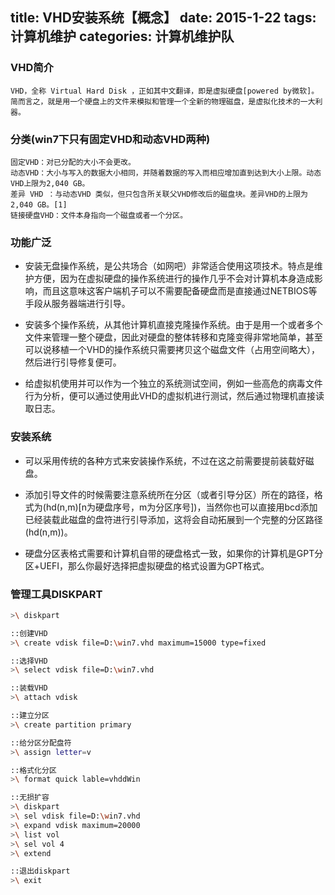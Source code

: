 title: VHD安装系统【概念】
date: 2015-1-22
tags: 计算机维护
categories: 计算机维护队
---
### VHD简介
	VHD，全称 Virtual Hard Disk ，正如其中文翻译，即是虚拟硬盘[powered by微软]。
	简而言之，就是用一个硬盘上的文件来模拟和管理一个全新的物理磁盘，是虚拟化技术的一大利器。

### 分类(win7下只有固定VHD和动态VHD两种)
	固定VHD：对已分配的大小不会更改。
	动态VHD：大小与写入的数据大小相同，并随着数据的写入而相应增加直到达到大小上限。动态VHD上限为2,040 GB。
	差异 VHD ：与动态VHD 类似，但只包含所关联父VHD修改后的磁盘块。差异VHD的上限为2,040 GB。[1] 
	链接硬盘VHD：文件本身指向一个磁盘或者一个分区。
<!--more-->
### 功能广泛
+ 安装无盘操作系统，是公共场合（如网吧）非常适合使用这项技术。特点是维护方便，因为在虚拟硬盘的操作系统进行的操作几乎不会对计算机本身造成影响，而且这意味这客户端机子可以不需要配备硬盘而是直接通过NETBIOS等手段从服务器端进行引导。

+ 安装多个操作系统，从其他计算机直接克隆操作系统。由于是用一个或者多个文件来管理一整个硬盘，因此对硬盘的整体转移和克隆变得非常地简单，甚至可以说移植一个VHD的操作系统只需要拷贝这个磁盘文件（占用空间略大），然后进行引导修复便可。

+ 给虚拟机使用并可以作为一个独立的系统测试空间，例如一些高危的病毒文件行为分析，便可以通过使用此VHD的虚拟机进行测试，然后通过物理机直接读取日志。

### 安装系统
+ 可以采用传统的各种方式来安装操作系统，不过在这之前需要提前装载好磁盘。

+ 添加引导文件的时候需要注意系统所在分区（或者引导分区）所在的路径，格式为(hd(n,m)[n为硬盘序号，m为分区序号])，当然你也可以直接用bcd添加已经装载此磁盘的盘符进行引导添加，这将会自动拓展到一个完整的分区路径(hd(n,m))。

+ 硬盘分区表格式需要和计算机自带的硬盘格式一致，如果你的计算机是GPT分区+UEFI，那么你最好选择把虚拟硬盘的格式设置为GPT格式。

### 管理工具DISKPART

```Bash
>\ diskpart

::创建VHD
>\ create vdisk file=D:\win7.vhd maximum=15000 type=fixed

::选择VHD
>\ select vdisk file=D:\win7.vhd

::装载VHD
>\ attach vdisk

::建立分区
>\ create partition primary

::给分区分配盘符
>\ assign letter=v

::格式化分区
>\ format quick lable=vhddWin

::无损扩容
>\ diskpart
>\ sel vdisk file=D:\win7.vhd
>\ expand vdisk maximum=20000
>\ list vol
>\ sel vol 4
>\ extend

::退出diskpart
>\ exit
```